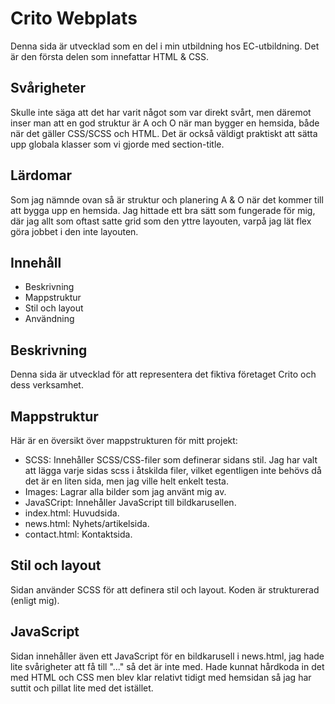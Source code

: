 # Crito Webplats
Denna sida är utvecklad som en del i min utbildning hos EC-utbildning. Det är den första delen som innefattar HTML & CSS.

## Svårigheter
Skulle inte säga att det har varit något som var direkt svårt, men däremot inser man att en god struktur är A och O när man bygger en hemsida, både när det gäller CSS/SCSS och HTML.
Det är också väldigt praktiskt att sätta upp globala klasser som vi gjorde med section-title.

## Lärdomar
Som jag nämnde ovan så är struktur och planering A & O när det kommer till att bygga upp en hemsida. 
Jag hittade ett bra sätt som fungerade för mig, där jag allt som oftast satte grid som den yttre layouten, varpå jag lät flex göra jobbet i den inte layouten. 

## Innehåll
- Beskrivning
- Mappstruktur
- Stil och layout
- Användning

## Beskrivning
Denna sida är utvecklad för att representera det fiktiva företaget Crito och dess verksamhet.

## Mappstruktur
Här är en översikt över mappstrukturen för mitt projekt:

- SCSS: Innehåller SCSS/CSS-filer som definerar sidans stil. Jag har valt att lägga varje sidas scss i åtskilda filer, vilket egentligen inte behövs då det är en liten sida, men jag ville helt enkelt testa.
- Images: Lagrar alla bilder som jag använt mig av.
- JavaSCript: Innehåller JavaScript till bildkarusellen.
- index.html: Huvudsida.
- news.html: Nyhets/artikelsida.
- contact.html: Kontaktsida.

## Stil och layout
Sidan använder SCSS för att definera stil och layout. Koden är strukturerad (enligt mig).

## JavaScript 
Sidan innehåller även ett JavaScript för en bildkarusell i news.html, jag hade lite svårigheter att få till "..." så det är inte med. 
Hade kunnat hårdkoda in det med HTML och CSS men blev klar relativt tidigt med hemsidan så jag har suttit och pillat lite med det istället. 

